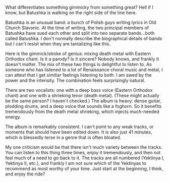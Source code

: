 What differentiates something gimmicky from something great? Hell if I know, but Batushka is walking on the right side
of the line here.

Batushka is an unusual band: a bunch of Polish guys writing lyrics in Old Church Slavonic. At the time of writing, the
two principal members of Batushka have sued each other and split into two separate bands...both called Batushka. I
don't normally describe the biographical details of bands but I can't resist when they are tantalizing like this.

Here is the gimmick/stroke of genius: mixing death metal with Eastern Orthodox chant. Is it a parody? Is it sincere?
Nobody knows, and frankly it doesn't matter. The mix of these two things is delightful to listen to. As someone
who has listened to a lot of Renaissance choral music and metal, I can attest that I get similiar feelings listening to
both. I am awed by the power and the intensity. The combination feels surprisingly natural.

There are two vocalists: one with a deep bass voice (Eastern Orthodox chant) and one with a shrieking tenor (death
metal). (These might actually be the same person? I haven't checked.) The album is heavy: dense guitar, plodding
drums, and a deep voice that sounds like a foghorn. So it benefits tremendously from the death metal shrieking, which
injects much-needed energy.

The album is remarkably consistent. I can't point to any weak tracks, or moments that should have been
edited down. It is also just 41 minutes, which is blessedly terse in a genre that is often bloated.

My one criticism would be that there isn't much variety between the tracks. You can listen to this thing three times,
enjoy it tremendously, and then not feel much of a need to go back to it. The tracks are all numbered (Yektinya I,
Yektinya II, etc.), and frankly I am not sure which of the Yektinyas to recommend as most worthy of your time. Just
start at the beginning, I think, and enjoy the ride?
